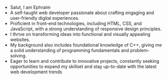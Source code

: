 - Salut, I am Ephraim
- A self-taught web developer passionate about crafting engaging and user-friendly digital experiences.
- Proficient in front-end technologies, including HTML, CSS, and JavaScript, with a strong understanding of responsive design principles.
-  I thrive on transforming ideas into functional and visually appealing websites.
-   My background also includes foundational knowledge of C++, giving me a solid understanding of programming fundamentals and problem-solving.
-    Eager to learn and contribute to innovative projects, constantly seeking opportunities to expand my skillset and stay up-to-date with the latest web development trends

<!---
klsksiijqiijajiqp/klsksiijqiijajiqp is a ✨ special ✨ repository because its `README.md` (this file) appears on your GitHub profile.
You can click the Preview link to take a look at your changes.
--->
